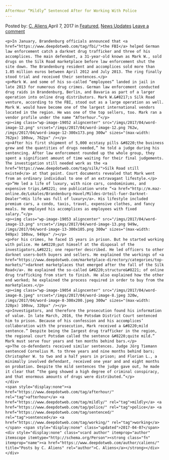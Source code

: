 ```yaml
---
AfterHour “Mildly” Sentenced After for Working With Police
---
```

<article class="post-listing post-19047 post type-post status-publish format-standard has-post-thumbnail hentry  tag-afterhour tag-mildly tag-police tag-sentenced tag-working">
    <div class="post-inner">
        <span>Posted by: <a href="https://www.deepdotweb.com/author/caliens/" title="">C. Aliens </a></span>
    <span>April 7, 2017</span>
    <span>in <a href="https://www.deepdotweb.com/category/deepdot-news/" rel="category tag">Featured</a>, <a href="https://www.deepdotweb.com/category/news-updates/" rel="category tag">News Updates</a></span>
    <span><a href="https://www.deepdotweb.com/2017/04/07/afterhour-mildly-sentenced-working-police/#respond">Leave a comment</a></span>
    </p>
    <div class="clear"></div>
    
    <p>In January, Brandenburg officials announced that <a href="https://www.deepdotweb.com/tag/fbi/">the FBI</a> helped German law enforcement catch a darknet drug trafficker and three of his accomplices. The main defendant, a 31-year-old known as Mark W., sold drugs on the Silk Road marketplace before law enforcement shut the site down. The Brandenburg resident and accomplices sold more than 1.05 million euros between April 2012 and July 2013. The ring finally stood trial and received their sentences.</p>
    <p>Mark W. and some of his so-called “employees” landed in jail in late 2013 for numerous drug crimes. German law enforcement conducted drug raids in Brandenburg, Berlin, and Bavaria as part of a larger operation into online drug distributors. Mark W.&#8217;s Silk Road venture, according to the FBI, stood out as a large operation as well. Mark W. would have become one of the largest international vendors located in the region. He was one of the top sellers, too. Mark ran a vendor profile under the name “Afterhour​.”</p>
    <p><img class="wp-image-19052 aligncenter" src="/imgs/2017/04/word-image-12.png" srcset="/imgs/2017/04/word-image-12.png 762w, /imgs/2017/04/word-image-12-300x173.png 300w" sizes="(max-width: 762px) 100vw, 762px" /></p>
    <p>After his first shipment of 5,000 ecstasy pills &#8220;the business grew and the quantities of drugs needed,” he told a judge during his sentencing. After law enforcement rounded up the whole group, they spent a significant amount of time waiting for their final judgements. The investigation still needed work as the <a href="https://www.deepdotweb.com/tag/silk/">Silk Road still existed</a> at that point. Court documents revealed that Mark went from an ordinary individual to one of an extravagant lifestyle.</p>
    <p>“He led a life of luxury, with nice cars, condominiums, and expensive trips,&#8221; one publication wrote “<a href="http://m.maz-online.de/Lokales/Brandenburg-Havel/Mildes-Urteil-fuer-Darknet-Dealer">His life was full of luxury</a>. His lifestyle included premium cars, a condo, taxis, travel, expensive clothes, and fancy meals. He employed his accomplices as employees with fixed salary.”</p>
    <p><img class="wp-image-19053 aligncenter" src="/imgs/2017/04/word-image-13.png" srcset="/imgs/2017/04/word-image-13.png 949w, /imgs/2017/04/word-image-13-300x105.png 300w" sizes="(max-width: 949px) 100vw, 949px" /></p>
    <p>For his crimes, he faced 15 years in prison. But he started working with police. He &#8220;put himself at the disposal of the investigators,&#8221; one reporter described. He led officers to other darknet users—both buyers and sellers. He explained the workings of <a href="https://www.deepdotweb.com/marketplace-directory/categories/top-markets/">darknet marketplaces that emerged after the fall of the Silk Road</a>. He explained the so-called &#8220;structure&#8221; of online drug trafficking from start to finish. He also explained how the other end worked; he explained the process required in order to buy from the marketplaces.</p>
    <p><img class="wp-image-19054 aligncenter" src="/imgs/2017/04/word-image-8.jpeg" srcset="/imgs/2017/04/word-image-8.jpeg 320w, /imgs/2017/04/word-image-8-300x200.jpeg 300w" sizes="(max-width: 320px) 100vw, 320px" /></p>
    <p>Investigators, and therefore the prosecution found his information of value. In late March, 2016, the Potsdam District Court sentenced him to prison. Because of his confession and his accomplices’ collaboration with the prosecution, Mark received a &#8220;mild sentence.” Despite being the Iargest drug trafficker in the region, the regional court Potsdam called the sentence &#8220;quite mild.” Mark must serve four years and ten months behind bars.</p>
    <p>The co-defendants received similar sentences. Judge Jörg Tiemann sentenced Cornelius M. to three years and nine months behind bars; Christopher W. to two and a half years in prison; and Florian L., a minimally involved defendant, received one year and and eight months on probation. Despite the mild sentences the judge gave out, he made it clear that “the gang showed a high degree of criminal conspiracy, and that enormous amounts of drugs were distributed.”</p>
    </div>
    <span style="display:none"><a href="https://www.deepdotweb.com/tag/afterhour/" rel="tag">afterhour</a> <a href="https://www.deepdotweb.com/tag/mildly/" rel="tag">mildly</a> <a href="https://www.deepdotweb.com/tag/police/" rel="tag">police</a> <a href="https://www.deepdotweb.com/tag/sentenced/" rel="tag">sentenced</a> <a href="https://www.deepdotweb.com/tag/working/" rel="tag">working</a></span> <span style="display:none" class="updated">2017-04-07</span>
    <div style="display:none" class="vcard author" itemprop="author" itemscope itemtype="http://schema.org/Person"><strong class="fn" itemprop="name"><a href="https://www.deepdotweb.com/author/caliens/" title="Posts by C. Aliens" rel="author">C. Aliens</a></strong></div>
    </div>
</article>

